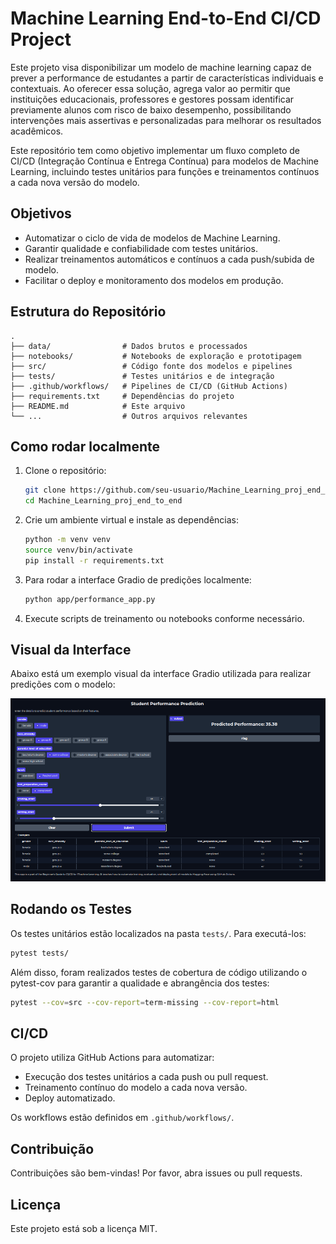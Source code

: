 # Machine Learning End-to-End CI/CD Project

Este projeto visa disponibilizar um modelo de machine learning capaz de prever a performance de estudantes a partir de características individuais e contextuais. Ao oferecer essa solução, agrega valor ao permitir que instituições educacionais, professores e gestores possam identificar previamente alunos com risco de baixo desempenho, possibilitando intervenções mais assertivas e personalizadas para melhorar os resultados acadêmicos.

Este repositório tem como objetivo implementar um fluxo completo de CI/CD (Integração Contínua e Entrega Contínua) para modelos de Machine Learning, incluindo testes unitários para funções e treinamentos contínuos a cada nova versão do modelo.


## Objetivos

- Automatizar o ciclo de vida de modelos de Machine Learning.
- Garantir qualidade e confiabilidade com testes unitários.
- Realizar treinamentos automáticos e contínuos a cada push/subida de modelo.
- Facilitar o deploy e monitoramento dos modelos em produção.

## Estrutura do Repositório

```
.
├── data/                # Dados brutos e processados
├── notebooks/           # Notebooks de exploração e prototipagem
├── src/                 # Código fonte dos modelos e pipelines
├── tests/               # Testes unitários e de integração
├── .github/workflows/   # Pipelines de CI/CD (GitHub Actions)
├── requirements.txt     # Dependências do projeto
├── README.md            # Este arquivo
└── ...                  # Outros arquivos relevantes
```

## Como rodar localmente

1. Clone o repositório:
   ```bash
   git clone https://github.com/seu-usuario/Machine_Learning_proj_end_to_end.git
   cd Machine_Learning_proj_end_to_end
   ```

2. Crie um ambiente virtual e instale as dependências:
   ```bash
   python -m venv venv
   source venv/bin/activate
   pip install -r requirements.txt
   ```

3. Para rodar a interface Gradio de predições localmente:
   ```bash
   python app/performance_app.py
   ```

4. Execute scripts de treinamento ou notebooks conforme necessário.



## Visual da Interface

Abaixo está um exemplo visual da interface Gradio utilizada para realizar predições com o modelo:

![Exemplo da interface Gradio](img/print_UI.png)

## Rodando os Testes

Os testes unitários estão localizados na pasta `tests/`. Para executá-los:

```bash
pytest tests/
```

Além disso, foram realizados testes de cobertura de código utilizando o pytest-cov para garantir a qualidade e abrangência dos testes:

```bash
pytest --cov=src --cov-report=term-missing --cov-report=html
```

## CI/CD

O projeto utiliza GitHub Actions para automatizar:

- Execução dos testes unitários a cada push ou pull request.
- Treinamento contínuo do modelo a cada nova versão.
- Deploy automatizado.

Os workflows estão definidos em `.github/workflows/`.

## Contribuição

Contribuições são bem-vindas! Por favor, abra issues ou pull requests.

## Licença

Este projeto está sob a licença MIT.